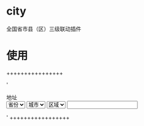 # city
全国省市县（区）三级联动插件
# 使用
++++++++++++++++

'<div class="form-group" id="dz">
	<label class="control-label col-sm-4">地址</label>
	<div class="input-group col-sm-8">
		<span class="input-group-addon"><i class="fa fa-road"></i></span>
		<select id="province" class="form-control">
		  <option selected="selected" value="">省份</option> 
		</select>
		<select id="city" class="form-control">
		  <option selected="selected" value="">城市</option>
		</select>
		<select id="county" class="form-control">
		  <option selected="selected" value="">区域</option> 
		</select>
		<input type="hidden" id="position" name="position" value="">
		<input type="hidden" id="area" name="area" value="">
		<input type="text" class="form-control" name="address" id="address" value="">
	</div>
</div>
<script src="__ROOT__/statics/js/city.js"></script>
<script type="text/javascript">
	$(function(){
		$("#dz").city();
	});
</script>'
+++++++++++++++++
